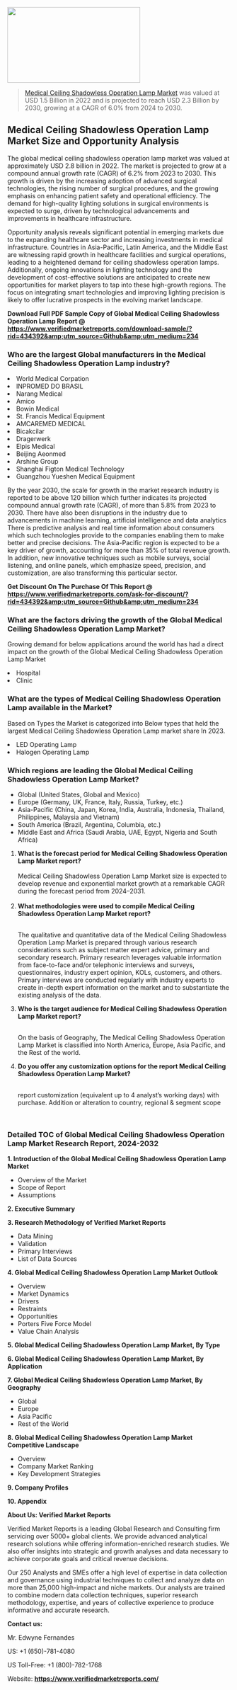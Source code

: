 <img src="https://ffe5etoiles.com/wp-content/uploads/2024/12/MST1-300x171.png" alt="" width="300" height="171" class="alignnone size-medium wp-image-20088" /><blockquote><p><p><a href="https://www.verifiedmarketreports.com/download-sample/?rid=434392&utm_source=Github&utm_medium=234" target="_blank">Medical Ceiling Shadowless Operation Lamp Market</a> was valued at USD 1.5 Billion in 2022 and is projected to reach USD 2.3 Billion by 2030, growing at a CAGR of 6.0% from 2024 to 2030.</p></blockquote><p><h2>Medical Ceiling Shadowless Operation Lamp Market Size and Opportunity Analysis</h2><p>The global medical ceiling shadowless operation lamp market was valued at approximately USD 2.8 billion in 2022. The market is projected to grow at a compound annual growth rate (CAGR) of 6.2% from 2023 to 2030. This growth is driven by the increasing adoption of advanced surgical technologies, the rising number of surgical procedures, and the growing emphasis on enhancing patient safety and operational efficiency. The demand for high-quality lighting solutions in surgical environments is expected to surge, driven by technological advancements and improvements in healthcare infrastructure.</p><p>Opportunity analysis reveals significant potential in emerging markets due to the expanding healthcare sector and increasing investments in medical infrastructure. Countries in Asia-Pacific, Latin America, and the Middle East are witnessing rapid growth in healthcare facilities and surgical operations, leading to a heightened demand for ceiling shadowless operation lamps. Additionally, ongoing innovations in lighting technology and the development of cost-effective solutions are anticipated to create new opportunities for market players to tap into these high-growth regions. The focus on integrating smart technologies and improving lighting precision is likely to offer lucrative prospects in the evolving market landscape.</p></p><p class=""><strong>Download Full PDF Sample Copy of Global Medical Ceiling Shadowless Operation Lamp Report @ <a href="https://www.verifiedmarketreports.com/download-sample/?rid=434392&amp;utm_source=Github&amp;utm_medium=234" target="_blank">https://www.verifiedmarketreports.com/download-sample/?rid=434392&amp;utm_source=Github&amp;utm_medium=234</a></strong></p><h3 id="" class="">Who are the largest Global manufacturers in the Medical Ceiling Shadowless Operation Lamp industry?</h3><p><li>World Medical Corpation</li><li> INPROMED DO BRASIL</li><li> Narang Medical</li><li> Amico</li><li> Bowin Medical</li><li> St. Francis Medical Equipment</li><li> AMCAREMED MEDICAL</li><li> Bicakcilar</li><li> Dragerwerk</li><li> Elpis Medical</li><li> Beijing Aeonmed</li><li> Arshine Group</li><li> Shanghai Figton Medical Technology</li><li> Guangzhou Yueshen Medical Equipment</li></p><div class=""><div class="" dir="" data-message-author-role="" data-message-id="" data-message-model-slug=""><div class=""><div class=""><div class=""><div class="" dir="" data-message-author-role="" data-message-id="" data-message-model-slug=""><div class=""><div class=""><p>By the year 2030, the scale for growth in the market research industry is reported to be above 120 billion which further indicates its projected compound annual growth rate (CAGR), of more than 5.8% from 2023 to 2030. There have also been disruptions in the industry due to advancements in machine learning, artificial intelligence and data analytics There is predictive analysis and real time information about consumers which such technologies provide to the companies enabling them to make better and precise decisions. The Asia-Pacific region is expected to be a key driver of growth, accounting for more than 35% of total revenue growth. In addition, new innovative techniques such as mobile surveys, social listening, and online panels, which emphasize speed, precision, and customization, are also transforming this particular sector.</p><p><strong>Get Discount On The Purchase Of This Report @&nbsp; <a href="https://www.verifiedmarketreports.com/ask-for-discount/?rid=434392&amp;utm_source=Github&amp;utm_medium=234" target="_blank">https://www.verifiedmarketreports.com/ask-for-discount/?rid=434392&amp;utm_source=Github&amp;utm_medium=234</a></strong></p></div></div></div></div></div></div></div></div><h3 id="" class="">What are the factors driving the growth of the Global Medical Ceiling Shadowless Operation Lamp Market?</h3><p id="" class="">Growing demand for below applications around the world has had a direct impact on the growth of the Global Medical Ceiling Shadowless Operation Lamp Market</p><p id="" class=""><li>Hospital</li><li> Clinic</li></p><h3 id="" class="">What are the types of Medical Ceiling Shadowless Operation Lamp available in the Market?</h3><p id="" class="">Based on Types the Market is categorized into Below types that held the largest Medical Ceiling Shadowless Operation Lamp market share In 2023.</p><p id="" class=""><li>LED Operating Lamp</li><li> Halogen Operating Lamp</li></p><h3 id="" class="">Which regions are leading the Global Medical Ceiling Shadowless Operation Lamp Market?</h3><ul><li>Global (United States, Global and Mexico)</li><li>Europe (Germany, UK, France, Italy, Russia, Turkey, etc.)</li><li>Asia-Pacific (China, Japan, Korea, India, Australia, Indonesia, Thailand, Philippines, Malaysia and Vietnam)</li><li>South America (Brazil, Argentina, Columbia, etc.)</li><li>Middle East and Africa (Saudi Arabia, UAE, Egypt, Nigeria and South Africa)</li></ul><p><ol><li><strong>What is the forecast period for Medical Ceiling Shadowless Operation Lamp Market report?<br /></strong><br /><span data-sheets-root="1" data-sheets-value="{&quot;1&quot;:2,&quot;2&quot;:&quot;XXXX size is expected to develop revenue and exponential market growth at a remarkable CAGR during the forecast period from 2024&ndash;2030.&quot;}" data-sheets-userformat="{&quot;2&quot;:12674,&quot;4&quot;:{&quot;1&quot;:2,&quot;2&quot;:16776960},&quot;10&quot;:2,&quot;11&quot;:0,&quot;15&quot;:&quot;Arial&quot;,&quot;16&quot;:12}">Medical Ceiling Shadowless Operation Lamp Market size is expected to develop revenue and exponential market growth at a remarkable CAGR during the forecast period from 2024&ndash;2031.</span><br /><br /></li><li><strong>What methodologies were used to compile Medical Ceiling Shadowless Operation Lamp Market report?<br /><br /></strong><p>The qualitative and quantitative data of the&nbsp;Medical Ceiling Shadowless Operation Lamp Market is prepared through various research considerations such as subject matter expert advice, primary and secondary research. Primary research leverages valuable information from face-to-face and/or telephonic interviews and surveys, questionnaires, industry expert opinion, KOLs, customers, and others. Primary interviews are conducted regularly with industry experts to create in-depth expert information on the market and to substantiate the existing analysis of the data.&nbsp;</p></li><li><strong>Who is the target audience for Medical Ceiling Shadowless Operation Lamp Market report?<br /><br /></strong><p>On the basis of Geography, The&nbsp;Medical Ceiling Shadowless Operation Lamp Market is classified into North America, Europe, Asia Pacific, and the Rest of the world.</p></li><li><strong>Do you offer any customization options for the report Medical Ceiling Shadowless Operation Lamp Market?<br /><br /></strong><p>report customization (equivalent up to 4 analyst&rsquo;s working days) with purchase. Addition or alteration to country, regional &amp; segment scope</p><p>&nbsp;</p></li></ol></p><h3 id="" class="">Detailed TOC of Global Medical Ceiling Shadowless Operation Lamp Market Research Report, 2024-2032</h3><p id="" class=""><strong>1. Introduction of the Global Medical Ceiling Shadowless Operation Lamp Market</strong></p><ul><li>Overview of the Market</li><li>Scope of Report</li><li>Assumptions</li></ul><p id="" class=""><strong>2. Executive Summary</strong></p><p id="" class=""><strong>3. Research Methodology of&nbsp;Verified Market Reports</strong></p><ul><li>Data Mining</li><li>Validation</li><li>Primary Interviews</li><li>List of Data Sources</li></ul><p id="" class=""><strong>4. Global Medical Ceiling Shadowless Operation Lamp Market Outlook</strong></p><ul><li>Overview</li><li>Market Dynamics</li><li>Drivers</li><li>Restraints</li><li>Opportunities</li><li>Porters Five Force Model</li><li>Value Chain Analysis</li></ul><p id="" class=""><strong>5. Global Medical Ceiling Shadowless Operation Lamp Market, By&nbsp;Type</strong></p><p id="" class=""><strong>6. Global Medical Ceiling Shadowless Operation Lamp Market, By Application</strong></p><p id="" class=""><strong>7. Global Medical Ceiling Shadowless Operation Lamp Market, By Geography</strong></p><ul><li>Global</li><li>Europe</li><li>Asia Pacific</li><li>Rest of the World</li></ul><p id="" class=""><strong>8. Global Medical Ceiling Shadowless Operation Lamp Market Competitive Landscape</strong></p><ul><li>Overview</li><li>Company Market Ranking</li><li>Key Development Strategies</li></ul><p id="" class=""><strong>9. Company Profiles</strong></p><p id="" class=""><strong>10. Appendix</strong></p><p id="" class=""><strong>About Us: Verified Market Reports</strong></p><p id="" class="">Verified Market Reports is a leading Global Research and Consulting firm servicing over 5000+ global clients. We provide advanced analytical research solutions while offering information-enriched research studies. We also offer insights into strategic and growth analyses and data necessary to achieve corporate goals and critical revenue decisions.</p><p id="" class="">Our 250 Analysts and SMEs offer a high level of expertise in data collection and governance using industrial techniques to collect and analyze data on more than 25,000 high-impact and niche markets. Our analysts are trained to combine modern data collection techniques, superior research methodology, expertise, and years of collective experience to produce informative and accurate research.</p><p id="" class=""><strong>Contact us:</strong></p><p id="" class="">Mr. Edwyne Fernandes</p><p id="" class="">US: +1 (650)-781-4080</p><p id="" class="">US Toll-Free: +1 (800)-782-1768</p><p id="" class="">Website: <a target="" data-test-app-aware-link=""><strong>https://www.verifiedmarketreports.com/</strong></a></p>
